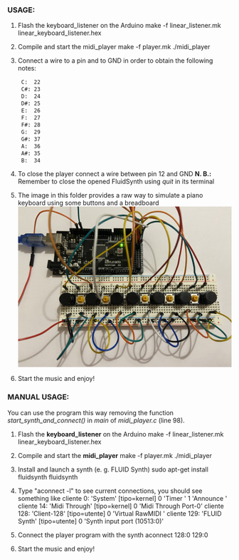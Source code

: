 ### USAGE:

1. Flash the keyboard_listener on the Arduino
    make -f linear_listener.mk linear_keyboard_listener.hex

2. Compile and start the midi_player
    make -f player.mk
    ./midi_player

3. Connect a wire to a pin and to GND in order to obtain the following notes:

        C:  22
        C#: 23
        D:  24
        D#: 25
        E:  26
        F:  27
        F#: 28
        G:  29
        G#: 37
        A:  36
        A#: 35
        B:  34

4. To close the player connect a wire between pin 12 and GND
    **N. B.:** Remember to close the opened FluidSynth using *quit* in its terminal

5. The image in this folder provides a raw way to simulate a piano keyboard using some buttons and a breadboard
    ![Piano Keyboard](piano_keyboard.jpg)

6. Start the music and enjoy!


### MANUAL USAGE:
You can use the program this way removing the function *start_synth_and_connect()* in *main* of *midi_player.c* (line 98).

1. Flash the **keyboard_listener** on the Arduino
    make -f linear_listener.mk linear_keyboard_listener.hex

2. Compile and start the **midi_player**
    make -f player.mk
    ./midi_player

3. Install and launch a synth (e. g. FLUID Synth)
    sudo apt-get install fluidsynth
    fluidsynth

4. Type "aconnect -l" to see current connections, you should see something like
    cliente 0: 'System' [tipo=kernel]
        0 'Timer           '
        1 'Announce        '
    cliente 14: 'Midi Through' [tipo=kernel]
        0 'Midi Through Port-0'
    cliente 128: 'Client-128' [tipo=utente]
        0 'Virtual RawMIDI '
    cliente 129: 'FLUID Synth' [tipo=utente]
        0 'Synth input port (10513:0)'

5. Connect the player program with the synth
    aconnect 128:0 129:0

6. Start the music and enjoy!

